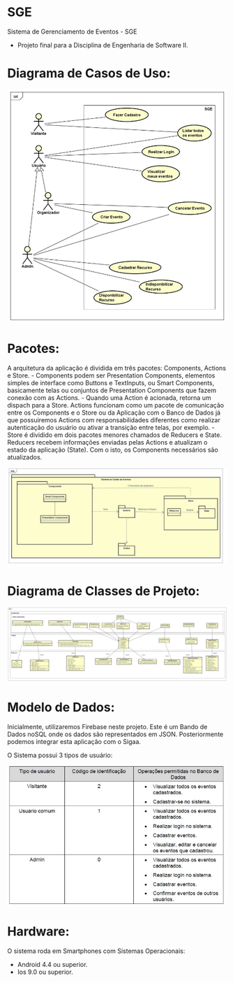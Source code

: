 # SGE

Sistema de Gerenciamento de Eventos - SGE
 - Projeto final para a Disciplina de Engenharia de Software II.
 
 # Diagrama de Casos de Uso: 
 ![alt tag](https://github.com/joorgeroberto/SGE/blob/master/UseCase_SGE.jpg "Use Case")
 
 # Pacotes:
 A arquitetura da aplicação é dividida em três pacotes: Components, Actions e Store.
	-	Components podem ser Presentation Components, elementos simples de interface como Buttons e TextInputs, ou Smart Components, basicamente telas ou conjuntos de Presentation Components que fazem conexão com as Actions.
	-	Quando uma Action é acionada, retorna um dispach para a Store. Actions funcionam como um pacote de comunicação entre os Components e o Store ou da Aplicação com o Banco de Dados já que possuiremos Actions com responsabilidades diferentes como realizar autenticação do usuário ou ativar a transição entre telas, por exemplo.
	-	Store é dividido em dois pacotes menores chamados de Reducers e State. Reducers recebem informações enviadas pelas Actions e atualizam o estado da aplicação (State). Com o isto, os Components necessários são atualizados.
  
  ![alt tag](https://github.com/joorgeroberto/SGE/blob/master/Package_SGE.png "Pacotes")
 
  
 # Diagrama de Classes de Projeto:
 
 ![alt tag](https://github.com/joorgeroberto/SGE/blob/master/ClassDiagram_SGE.jpg "Diagrama de Classes")
 
 # Modelo de Dados: 
  Inicialmente, utilizaremos Firebase neste projeto. Este é um Bando de Dados noSQL onde os dados são representados em JSON. Posteriormente podemos integrar esta aplicação com o Sigaa.
  
  O Sistema possui 3 tipos de usuário:
  
  ![alt tag](https://github.com/joorgeroberto/SGE/blob/master/Users_SGE.jpeg "Tipos de Usuário")
  
  # Hardware: 
  O sistema roda em Smartphones com Sistemas Operacionais:
   - Android 4.4 ou superior.
   - Ios 9.0 ou superior.
